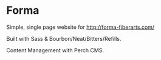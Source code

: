 # Forma

Simple, single page website for http://forma-fiberarts.com/

Built with Sass & Bourbon/Neat/Bitters/Refills.

Content Management with Perch CMS.

